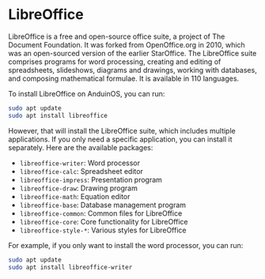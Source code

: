 # LibreOffice

LibreOffice is a free and open-source office suite, a project of The Document Foundation. It was forked from OpenOffice.org in 2010, which was an open-sourced version of the earlier StarOffice. The LibreOffice suite comprises programs for word processing, creating and editing of spreadsheets, slideshows, diagrams and drawings, working with databases, and composing mathematical formulae. It is available in 110 languages.

To install LibreOffice on AnduinOS, you can run:

```bash
sudo apt update
sudo apt install libreoffice
```

However, that will install the LibreOffice suite, which includes multiple applications. If you only need a specific application, you can install it separately. Here are the available packages:

- `libreoffice-writer`: Word processor
- `libreoffice-calc`: Spreadsheet editor
- `libreoffice-impress`: Presentation program
- `libreoffice-draw`: Drawing program
- `libreoffice-math`: Equation editor
- `libreoffice-base`: Database management program
- `libreoffice-common`: Common files for LibreOffice
- `libreoffice-core`: Core functionality for LibreOffice
- `libreoffice-style-*`: Various styles for LibreOffice

For example, if you only want to install the word processor, you can run:

```bash
sudo apt update
sudo apt install libreoffice-writer
```
